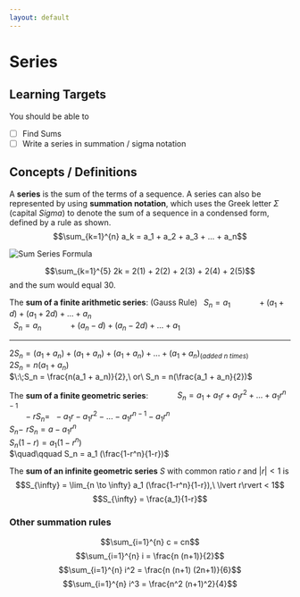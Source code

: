 ```yaml
---
layout: default
---
```


# Series

## Learning Targets

You should be able to
- [ ] Find Sums
- [ ] Write a series in summation / sigma notation

## Concepts / Definitions

A **series** is the sum of the terms of a sequence. A series can also be represented by using **summation notation**, which uses the Greek letter $\Sigma$ (capital *Sigma*) to denote the sum of a sequence in a condensed form, defined by a rule as shown.
$$\sum_{k=1}^{n} a_k = a_1 + a_2 + a_3 + ... + a_n$$

![Sum Series Formula](../assets/precalculus/series_1.jpg)

$$\sum_{k=1}^{5} 2k = 2(1) + 2(2) + 2(3) + 2(4) + 2(5)$$
and the sum would equal 30.

The **sum of a finite arithmetic series**: (Gauss Rule)
$\:\;S_n = a_1 \quad\qquad + (a_1 + d) + (a_1 + 2d) + ... + a_n$<br>
$\:\;S_n = a_n \quad\qquad + (a_n - d) + (a_n - 2d) + ... + a_1$<br>
___
$2S_n = (a_1 + a_n) + (a_1 + a_n) + (a_1 + a_n) + ... + (a_1 + a_n) _{(added\ n\ times)}$<br>
$2S_n = n(a_1 + a_n)$<br>
$\:\;S_n = \frac{n(a_1 + a_n)}{2},\ or\ S_n = n(\frac{a_1 + a_n}{2})$

The **sum of a finite geometric series**:
$\quad\qquad S_n = a_1 + a_1 r + a_1 r^2 + ... + a_1 r^{n-1}$<br>
$\,\;\;\quad -r S_n =\ \ - a_1 r - a_1 r^2 - ... - a_1 r^{n-1} - a_1 r^n$<br>
$S_n - \!\; r S_n = a - a_1 r^n$<br>
$S_n (1-r) = a_1 (1-r^n)$<br>
$\quad\qquad S_n = a_1 (\frac{1-r^n}{1-r})$

The **sum of an infinite geometric series** $S$ with common ratio $r$ and $\lvert r\rvert < 1$ is
$$S_{\infty} = \lim_{n \to \infty} a_1 (\frac{1-r^n}{1-r}),\ \lvert r\rvert < 1$$
$$S_{\infty} = \frac{a_1}{1-r}$$

### Other summation rules

$$\sum_{i=1}^{n} c = cn$$
$$\sum_{i=1}^{n} i = \frac{n (n+1)}{2}$$
$$\sum_{i=1}^{n} i^2 = \frac{n (n+1) (2n+1)}{6}$$
$$\sum_{i=1}^{n} i^3 = \frac{n^2 (n+1)^2}{4}$$
